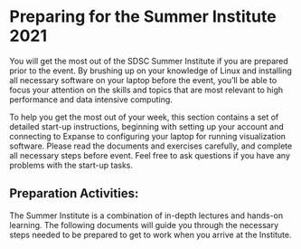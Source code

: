 # Preparing for the Summer Institute 2021
You will get the most out of the SDSC Summer Institute if you are prepared prior to the event. By brushing up on your knowledge of Linux and installing all necessary software on your laptop before the event, you’ll be able to focus your attention on the skills and topics that are most relevant to high performance and data intensive computing.

To help you get the most out of your week, this section contains a set of detailed start-up instructions, beginning with setting up your account and connecting to Expanse to configuring your laptop for running visualization software. Please read the documents and exercises carefully, and complete all necessary steps before event. Feel free to ask questions if you have any problems with the start-up tasks.

## Preparation Activities:
The Summer Institute is a combination of in-depth lectures and hands-on learning. The following documents will guide you through the necessary steps needed to be prepared to get to work when you arrive at the Institute.
